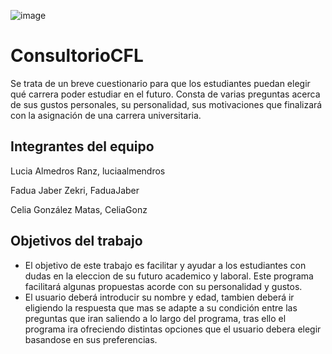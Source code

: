 ![image](https://user-images.githubusercontent.com/80641877/118678083-ff6e6a80-b7fc-11eb-97fd-8c8bebc66eb4.png)


# ConsultorioCFL
Se trata de un breve cuestionario para que los estudiantes puedan elegir qué carrera poder estudiar en el futuro. Consta de varias preguntas acerca de sus gustos personales, su personalidad, sus motivaciones que finalizará con la asignación de una carrera universitaria. 


## Integrantes del equipo
Lucia Almedros Ranz, luciaalmendros

Fadua Jaber Zekri, FaduaJaber

Celia González Matas, CeliaGonz

## Objetivos del trabajo
- El objetivo de este trabajo es facilitar y ayudar a los estudiantes con dudas en la eleccion de su futuro academico y laboral. Este programa facilitará algunas propuestas acorde con su personalidad y gustos.
- El usuario deberá introducir su nombre y edad, tambien deberá ir eligiendo la respuesta que mas se adapte a su condición entre las preguntas que iran saliendo a lo largo del programa, tras ello el programa ira ofreciendo distintas opciones que el usuario debera elegir basandose en sus preferencias. 
